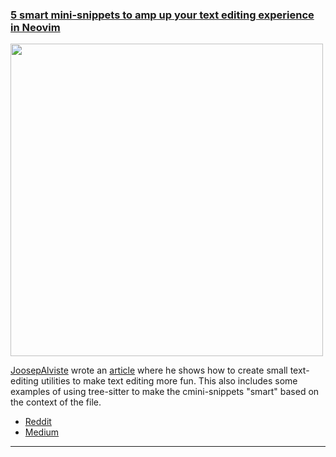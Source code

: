 <h3 id="guide-mini-snippets">
  <a href="#guide-mini-snippets">
    <span class="icon-text">
      <span class="icon">
        <i class="fa-solid fa-lightbulb"></i>
      </span>
      <span>5 smart mini-snippets to amp up your text editing experience in Neovim</span>
    </span>
  </a>
</h3>

<a href="https://medium.com/scoro-engineering/5-smart-mini-snippets-for-making-text-editing-more-fun-in-neovim-b55ffb96325a">
    <img width=500 src="https://miro.medium.com/v2/resize:fit:1400/format:webp/1*Sl6_UTKbxi88lFoASnGPKA.png">
</a>

[JoosepAlviste](https://github.com/JoosepAlviste) wrote an
[article](https://medium.com/scoro-engineering/5-smart-mini-snippets-for-making-text-editing-more-fun-in-neovim-b55ffb96325a) 
where he shows how to create small text-editing utilities to make text editing more fun. This also includes some
examples of using tree-sitter to make the cmini-snippets "smart" based on the context of the file.

- [Reddit](https://www.reddit.com/r/neovim/comments/12rqyl8/5_smart_minisnippets_for_making_text_editing_more/)
- [Medium](https://medium.com/scoro-engineering/5-smart-mini-snippets-for-making-text-editing-more-fun-in-neovim-b55ffb96325a)

---
